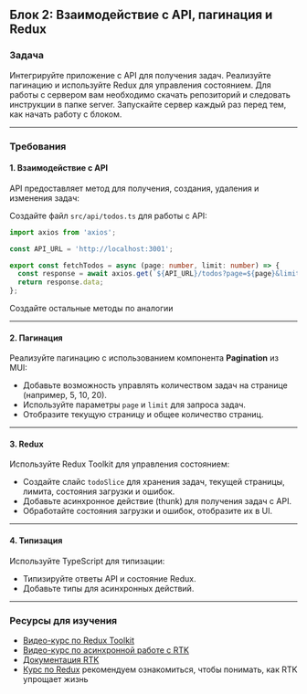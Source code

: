  ## Блок 2: Взаимодействие с API, пагинация и Redux

 ### Задача
 Интегрируйте приложение с API для получения задач. Реализуйте пагинацию и используйте Redux для управления состоянием.
  Для работы с сервером вам необходимо скачать репозиторий и следовать инструкции в папке server. Запускайте сервер каждый раз перед тем, как начать работу с блоком.

 ---

 ### Требования

 #### 1. **Взаимодействие с API**
 API предоставляет метод для получения, создания, удаления и изменения задач:

 Создайте файл `src/api/todos.ts` для работы с API:
 ```ts
 import axios from 'axios';

 const API_URL = 'http://localhost:3001';

 export const fetchTodos = async (page: number, limit: number) => {
   const response = await axios.get(`${API_URL}/todos?page=${page}&limit=${limit}`);
   return response.data;
 };
 ```

 Создайте остальные методы по аналогии

 ---

 #### 2. **Пагинация**
 Реализуйте пагинацию с использованием компонента **Pagination** из MUI:
 - Добавьте возможность управлять количеством задач на странице (например, 5, 10, 20).
 - Используйте параметры `page` и `limit` для запроса задач.
 - Отобразите текущую страницу и общее количество страниц.

 ---

 #### 3. **Redux**
 Используйте Redux Toolkit для управления состоянием:
 - Создайте слайс `todoSlice` для хранения задач, текущей страницы, лимита, состояния загрузки и ошибок.
 - Добавьте асинхронное действие (thunk) для получения задач с API.
 - Обработайте состояния загрузки и ошибок, отобразите их в UI.

 ---

 #### 4. **Типизация**
 Используйте TypeScript для типизации:
 - Типизируйте ответы API и состояние Redux.
 - Добавьте типы для асинхронных действий.

 ---

 ### Ресурсы для изучения
 - [Видео-курс по Redux Toolkit](https://www.youtube.com/watch?v=C0fBnil_Im4&t=1s&ab_channel=%D0%9C%D0%B8%D1%85%D0%B0%D0%B8%D0%BB%D0%9D%D0%B5%D0%BF%D0%BE%D0%BC%D0%BD%D1%8F%D1%89%D0%B8%D0%B9)
 - [Видео-курс по асинхронной работе с RTK](https://www.youtube.com/watch?v=6RTbC8Acj1M&t=539s&ab_channel=%D0%9C%D0%B8%D1%85%D0%B0%D0%B8%D0%BB%D0%9D%D0%B5%D0%BF%D0%BE%D0%BC%D0%BD%D1%8F%D1%89%D0%B8%D0%B9)
 - [Документация RTK](https://redux-toolkit.js.org/)
 - [Курс по Redux](https://www.youtube.com/playlist?list=PL6DxKON1uLOHsBCJ_vVuvRsW84VnqmPp6) рекомендуем ознакомиться, чтобы понимать, как RTK упрощает жизнь
